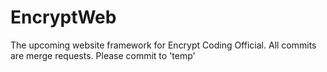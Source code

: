 # EncryptWeb
The upcoming website framework for Encrypt Coding Official.
All commits are merge requests. Please commit to 'temp'
